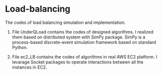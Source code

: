 # Load-balancing
The codes of load balancing simulation and implementation.


1. File UnderQLoad contains the codes of designed algorithms. I realized them based on distributed system with SimPy package. 
SimPy is a process-based discrete-event simulation framework based on standard Python.

2. File ec2_LB contains the codes of algorithms in real AWS EC2 platform. I levarage Socket packages to operate interactions between all the instances in EC2.
